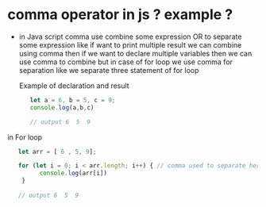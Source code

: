 # comma operator in js ? example ?

- in Java script comma use combine some expression OR to separate some expression 
  like if want to print multiple result we can combine using comma then if we want 
  to declare multiple variables then we can use comma to combine but in case of 
  for loop we use comma for separation like we separate three statement of for loop

  Example of declaration and result 

  ```javascript
     let a = 6, b = 5, c = 9;
     console.log(a,b,c)

     // output 6  5  9 
  ```
in For loop 

  ```javascript
     let arr = [ 6 , 5, 9]; 

     for (let i = 0; i < arr.length; i++) { // comma used to separate here 
           console.log(arr[i])
      }
     
     // output 6  5  9 
  ```

